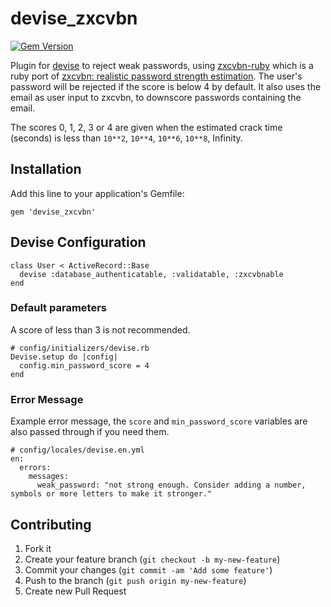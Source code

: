 # devise_zxcvbn

[![Gem Version](https://badge.fury.io/rb/devise_zxcvbn.png)](http://badge.fury.io/rb/devise_zxcvbn)

Plugin for [devise](https://github.com/plataformatec/devise) to reject weak passwords, using [zxcvbn-ruby](https://github.com/envato/zxcvbn-ruby) which is a ruby port of [zxcvbn: realistic password strength estimation](https://tech.dropbox.com/2012/04/zxcvbn-realistic-password-strength-estimation/).
The user's password will be rejected if the score is below 4 by default. It also uses the email as user input to zxcvbn, to downscore passwords containing the email.

The scores 0, 1, 2, 3 or 4 are given when the estimated crack time (seconds) is less than `10**2`, `10**4`, `10**6`, `10**8`, Infinity.

## Installation

Add this line to your application's Gemfile:

    gem 'devise_zxcvbn'


## Devise Configuration

    class User < ActiveRecord::Base
      devise :database_authenticatable, :validatable, :zxcvbnable
    end

### Default parameters

A score of less than 3 is not recommended.

    # config/initializers/devise.rb
    Devise.setup do |config|
      config.min_password_score = 4
    end

### Error Message

Example error message, the `score` and `min_password_score` variables are also passed through if you need them.

    # config/locales/devise.en.yml
    en:
      errors:
        messages:
          weak_password: "not strong enough. Consider adding a number, symbols or more letters to make it stronger."


## Contributing

1. Fork it
2. Create your feature branch (`git checkout -b my-new-feature`)
3. Commit your changes (`git commit -am 'Add some feature'`)
4. Push to the branch (`git push origin my-new-feature`)
5. Create new Pull Request

